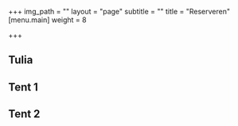+++
img_path = ""
layout = "page"
subtitle = ""
title = "Reserveren"
[menu.main]
weight = 8

+++
<html>
  <body>
    <div class="container">
      <h2>Tulia</h2>
      <div class="row">
        <div class="col-xss-12">
          <div id="show-next-month1" data-toggle="calendar"></div>
        </div>
      </div>
  </div>
    <div class="container">
      <h2>Tent 1</h2>
      <div class="row">
        <div class="col-xss-12">
          <div id="show-next-month2" data-toggle="calendar"></div>
        </div>
      </div>  
  </div>
    <div class="container">
      <h2>Tent 2</h2>
      <div class="row">
        <div class="col-xss-12">
          <div id="show-next-month3" data-toggle="calendar"></div>
        </div>
      </div>
  </div>
 
<script type="text/javascript"> 
$(document).ready(function()
    {
      $('#show-next-month1').calendar(
      {
        num_next_month: 1,
        num_prev_month: 1,
        unavailable: ['*-*-9', '*-*-10'],
		onSelectDate: function(date, month, year){
          alert([year, month, date].join('-') + ' is: ' + this.isAvailable(date, month, year));}
      });
    });
$(document).ready(function()
    {
      $('#show-next-month2').calendar(
      {
        num_next_month: 1,
        num_prev_month: 1,
        unavailable: ['*-*-9', '*-*-10']
      });
    });
$(document).ready(function()
    {
      $('#show-next-month3').calendar(
      {
        num_next_month: 1,
        num_prev_month: 1,
        unavailable: ['*-*-9', '*-*-10']
      });
    });
    </script>
  </body>
</html>